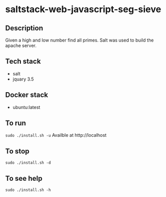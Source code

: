 # saltstack-web-javascript-seg-sieve

## Description
Given a high and low number find all primes.
Salt was used to build the apache server.

## Tech stack
- salt
- jquary 3.5

## Docker stack
- ubuntu:latest

## To run
`sudo ./install.sh -u`
Availble at http://localhost

## To stop
`sudo ./install.sh -d`

## To see help
`sudo ./install.sh -h`
